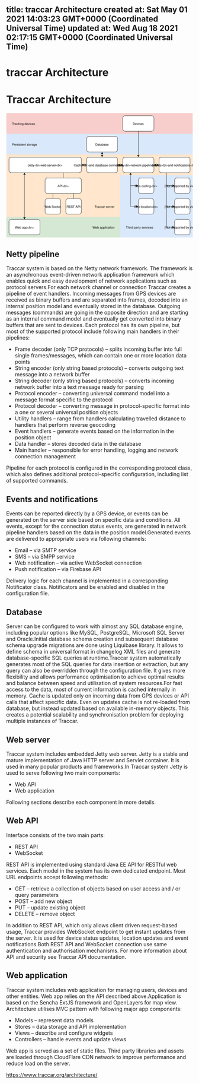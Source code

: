 
title: traccar Architecture
created at: Sat May 01 2021 14:03:23 GMT+0000 (Coordinated Universal Time)
updated at: Wed Aug 18 2021 02:17:15 GMT+0000 (Coordinated Universal Time)
---

# traccar Architecture

# Traccar Architecture

![media_traccar%20Architecture/OhV10~S_K-architecture.svg](media_traccar%20Architecture/OhV10~S_K-architecture.svg)

## Netty pipeline

Traccar system is based on the Netty network framework. The framework is an asynchronous event-driven network application framework which enables quick and easy development of network applications such as protocol servers.For each network channel or connection Traccar creates a pipeline of event handlers. Incoming messages from GPS devices are received as binary buffers and are separated into frames, decoded into an internal position model and eventually stored in the database. Outgoing messages (commands) are going in the opposite direction and are starting as an internal command model and eventually get converted into binary buffers that are sent to devices. Each protocol has its own pipeline, but most of the supported protocol include following main handlers in their pipelines:

-   Frame decoder (only TCP protocols) – splits incoming buffer into full single frames/messages, which can contain one or more location data points
-   String encoder (only string based protocols) – converts outgoing text message into a network buffer
-   String decoder (only string based protocols) – converts incoming network buffer into a text message ready for parsing
-   Protocol encoder – converting universal command model into a message format specific to the protocol
-   Protocol decoder – converting message in protocol-specific format into a one or several universal position objects
-   Utility handlers – range from handlers calculating travelled distance to handlers that perform reverse geocoding
-   Event handlers – generate events based on the information in the position object
-   Data handler – stores decoded data in the database
-   Main handler – responsible for error handling, logging and network connection management

Pipeline for each protocol is configured in the corresponding protocol class, which also defines additional protocol-specific configuration, including list of supported commands.

## Events and notifications

Events can be reported directly by a GPS device, or events can be generated on the server side based on specific data and conditions. All events, except for the connection status events, are generated in network pipeline handlers based on the data in the position model.Generated events are delivered to appropriate users via following channels:

-   Email – via SMTP service
-   SMS – via SMPP service
-   Web notification – via active WebSocket connection
-   Push notification – via Firebase API

Delivery logic for each channel is implemented in a corresponding Notificator class. Notificators and be enabled and disabled in the configuration file.

## Database

Server can be configured to work with almost any SQL database engine, including popular options like MySQL, PostgreSQL, Microsoft SQL Server and Oracle.Initial database schema creation and subsequent database schema upgrade migrations are done using Liquibase library. It allows to define schema in universal format in changelog XML files and generate database-specific SQL queries at runtime.Traccar system automatically generates most of the SQL queries for data insertion or extraction, but any query can also be overridden through the configuration file. It gives more flexibility and allows performance optimisation to achieve optimal results and balance between speed and utilisation of system resources.For fast access to the data, most of current information is cached internally in memory. Cache is updated only on incoming data from GPS devices or API calls that affect specific data. Even on updates cache is not re-loaded from database, but instead updated based on available in-memory objects. This creates a potential scalability and synchronisation problem for deploying multiple instances of Traccar.

## Web server

Traccar system includes embedded Jetty web server. Jetty is a stable and mature implementation of Java HTTP server and Servlet container. It is used in many popular products and frameworks.In Traccar system Jetty is used to serve following two main components:

-   Web API
-   Web application

Following sections describe each component in more details.

## Web API

Interface consists of the two main parts:

-   REST API
-   WebSocket

REST API is implemented using standard Java EE API for RESTful web services. Each model in the system has its own dedicated endpoint. Most URL endpoints accept following methods:

-   GET – retrieve a collection of objects based on user access and / or query parameters
-   POST – add new object
-   PUT – update existing object
-   DELETE – remove object

In addition to REST API, which only allows client driven request-based usage, Traccar provides WebSocket endpoint to get instant updates from the server. It is used for device status updates, location updates and event notifications.Both REST API and WebSocket connection use same authentication and authorisation mechanisms. For more information about API and security see Traccar API documentation.

## Web application

Traccar system includes web application for managing users, devices and other entities. Web app relies on the API described above.Application is based on the Sencha ExtJS framework and OpenLayers for map view. Architecture utilises MVC pattern with following major app components:

-   Models – represent data models
-   Stores – data storage and API implementation
-   Views – describe and configure widgets
-   Controllers – handle events and update views

Web app is served as a set of static files. Third party libraries and assets are loaded through CloudFlare CDN network to improve performance and reduce load on the server.

<https://www.traccar.org/architecture/>

          